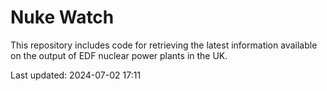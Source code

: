 # Nuke Watch

This repository includes code for retrieving the latest information available on the output of EDF nuclear power plants in the UK.

Last updated: 2024-07-02 17:11